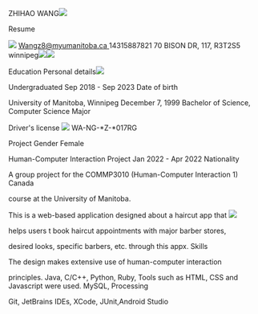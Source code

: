 ZHIHAO WANG![](001.png)

Resume

![](002.png) [Wangz8@myumanitoba.ca ](mailto:Wangz8@myumanitoba.ca)14315887821 70 BISON DR, 117, R3T2S5 winnipeg![](003.png)![](004.png)

Education Personal details![](005.png)

Undergraduated Sep 2018 - Sep 2023 Date of birth

University of Manitoba, Winnipeg December 7, 1999 Bachelor of Science, Computer Science Major

Driver's license ![](006.png) WA-NG-\*Z-\*017RG

Project Gender Female

Human-Computer Interaction Project Jan 2022 - Apr 2022 Nationality

A group project for the COMMP3010 (Human-Computer Interaction 1)  Canada

course at the University of Manitoba.

This is a web-based application designed about a haircut app that  ![](007.png)

helps users t book haircut appointments with major barber stores,  

desired looks, specific barbers, etc. through this appx. Skills

The design makes extensive use of human-computer interaction  

principles. Java, C/C++, Python, Ruby, Tools such as HTML, CSS and Javascript were used. MySQL,  Processing

Git, JetBrains IDEs, XCode, JUnit,Android Studio
